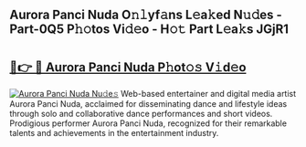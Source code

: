 ## Aurora Panci Nuda O𝚗𝚕yf𝚊ns L𝚎a𝚔ed N𝚞𝚍es - Part-0Q5 P𝚑𝚘tos Vi𝚍𝚎o - H𝚘𝚝 Part L𝚎a𝚔s JGjR1

# <h2><a href="http://kf9l51y.oniu.top/?m=Aurora+Panci+Nuda">🔗👉 🔴 Aurora Panci Nuda P𝚑ot𝚘𝚜 V𝚒d𝚎o</a></h2>

[![Aurora Panci Nuda Nu𝚍e𝚜](https://i.imgur.com/0qMVB7G.gif)](http://kf9l51y.oniu.top/?m=Aurora+Panci+Nuda)
Web-based entertainer and digital media artist Aurora Panci Nuda, acclaimed for disseminating dance and lifestyle ideas through solo and collaborative dance performances and short videos. Prodigious performer Aurora Panci Nuda, recognized for their remarkable talents and achievements in the entertainment industry.  
